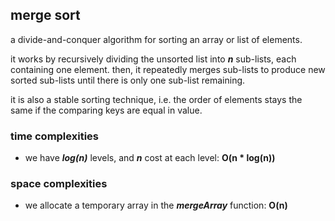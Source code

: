 ## merge sort
a divide-and-conquer algorithm for sorting an array or list of elements. 

it works by recursively dividing the unsorted list into ***n*** sub-lists, each containing one element. then, it repeatedly 
merges sub-lists to produce new sorted sub-lists until there is only one sub-list remaining.

it is also a stable sorting technique, i.e. the order of elements stays the same if the comparing keys are equal in value.

### time complexities
- we have ***log(n)*** levels, and ***n*** cost at each level: **O(n * log(n))**

### space complexities
- we allocate a temporary array in the ***mergeArray*** function: **O(n)**